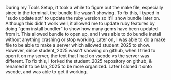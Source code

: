 <!DOCTYPE html>
<html lang="en">
<head>
  <meta charset="UTF-8">
  <meta name="viewport" content="width=device-width, initial-scale=1.0">
  <title>Document</title>
</head>
<body>
    <p>During my Tools Setup, it took a while to figure out the make file, especially since in the terminal, the bundle file wasn't showing. To fix this, I typed in "sudo update apt" to update the ruby version so it'll show bundle later on. Although this didn't work well, it allowed me to update ruby features by doing "gem install bundler" to show how many gems have been updated from it. This allowed bundle to open up, and I was able to do bundle install without anything crashing or stop working. Later on, I was able to do a make file to be able to make a server which allowed student_2025 to show. However, since student_2025 wasn't showing on github, when I tried to open it on my server, the text that I had on vscode vs the server was different. To fix this, I forked the student_2025 repository on github, & renamed it to be Ian_2025 to be more organized. Later I cloned it onto vscode, and was able to get it working.</p>
</body>
</html>
